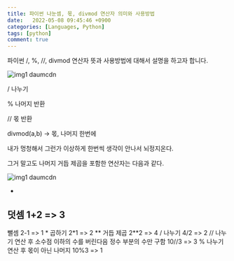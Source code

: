 ```yaml
---
title: 파이썬 나눈셈, 몫, divmod 연산자 의미와 사용방법
date:   2022-05-08 09:45:46 +0900
categories: [Languages, Python]
tags: [python]
comment: true
---
```


파이썬 /, %, //, divmod 연산자 뜻과 사용방법에 대해서 설명을 하고자 합니다.


![img1 daumcdn](https://user-images.githubusercontent.com/85277660/210079644-bd62ed44-8c77-4e24-8405-f30a4e949859.png)

/ 나누기

% 나머지 반환

// 몫 반환

divmod(a,b) -> 몫, 나머지 한번에

내가 멍청해서 그런가 이상하게 한번씩 생각이 안나서 뇌정지온다.


그거 말고도 나머지 거듭 제곱을 포함한 연산자는 다음과 같다.

![img1 daumcdn](https://user-images.githubusercontent.com/85277660/210079682-6ec494b5-0016-4635-8c59-92754c183770.png)

+
덧셈	1+2 => 3
-
뺄셈	2-1 => 1
*
곱하기	2*1 => 2
**
거듭 제곱
2**2 => 4
/
나누기	4/2 => 2
//
나누기 연산 후 소수점 이하의 수를 버린다음 정수 부분의 수만 구함	10//3 => 3
%
나누기 연산 후 몫이 아닌 나머지	10%3 => 1